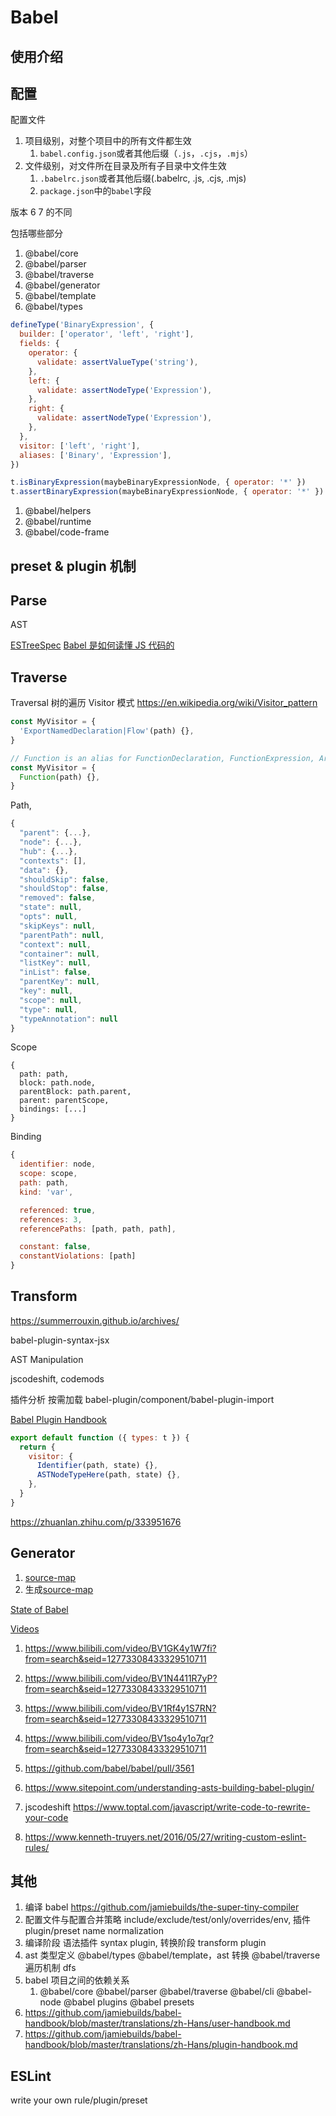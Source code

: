 # Babel

## 使用介绍

## 配置

配置文件

1. 项目级别，对整个项目中的所有文件都生效
   1. `babel.config.json`或者其他后缀（`.js`，`.cjs`，`.mjs`）
1. 文件级别，对文件所在目录及所有子目录中文件生效
   1. `.babelrc.json`或者其他后缀(.babelrc, .js, .cjs, .mjs)
   1. `package.json`中的`babel`字段

版本 6 7 的不同

包括哪些部分

1. @babel/core
1. @babel/parser
1. @babel/traverse
1. @babel/generator
1. @babel/template
1. @babel/types

```js
defineType('BinaryExpression', {
  builder: ['operator', 'left', 'right'],
  fields: {
    operator: {
      validate: assertValueType('string'),
    },
    left: {
      validate: assertNodeType('Expression'),
    },
    right: {
      validate: assertNodeType('Expression'),
    },
  },
  visitor: ['left', 'right'],
  aliases: ['Binary', 'Expression'],
})

t.isBinaryExpression(maybeBinaryExpressionNode, { operator: '*' })
t.assertBinaryExpression(maybeBinaryExpressionNode, { operator: '*' })
```

1. @babel/helpers
1. @babel/runtime
1. @babel/code-frame

## preset & plugin 机制

## Parse

AST

[ESTreeSpec](https://github.com/estree/estree)
[Babel 是如何读懂 JS 代码的](https://zhuanlan.zhihu.com/p/27289600)

## Traverse

Traversal 树的遍历
Visitor 模式 https://en.wikipedia.org/wiki/Visitor_pattern

```js
const MyVisitor = {
  'ExportNamedDeclaration|Flow'(path) {},
}

// Function is an alias for FunctionDeclaration, FunctionExpression, ArrowFunctionExpression, ObjectMethod and ClassMethod.
const MyVisitor = {
  Function(path) {},
}
```

Path,

```js
{
  "parent": {...},
  "node": {...},
  "hub": {...},
  "contexts": [],
  "data": {},
  "shouldSkip": false,
  "shouldStop": false,
  "removed": false,
  "state": null,
  "opts": null,
  "skipKeys": null,
  "parentPath": null,
  "context": null,
  "container": null,
  "listKey": null,
  "inList": false,
  "parentKey": null,
  "key": null,
  "scope": null,
  "type": null,
  "typeAnnotation": null
}
```

Scope

```
{
  path: path,
  block: path.node,
  parentBlock: path.parent,
  parent: parentScope,
  bindings: [...]
}
```

Binding

```js
{
  identifier: node,
  scope: scope,
  path: path,
  kind: 'var',

  referenced: true,
  references: 3,
  referencePaths: [path, path, path],

  constant: false,
  constantViolations: [path]
}
```

## Transform

https://summerrouxin.github.io/archives/

babel-plugin-syntax-jsx

AST Manipulation

jscodeshift, codemods

插件分析 按需加载 babel-plugin/component/babel-plugin-import

[Babel Plugin Handbook](https://github.com/jamiebuilds/babel-handbook/blob/master/translations/en/plugin-handbook.md#toc-manipulation)

```js
export default function ({ types: t }) {
  return {
    visitor: {
      Identifier(path, state) {},
      ASTNodeTypeHere(path, state) {},
    },
  }
}
```

https://zhuanlan.zhihu.com/p/333951676

## Generator

1. [source-map](https://github.com/mozilla/source-map)
1. 生成[source-map](https://zhuanlan.zhihu.com/p/308516099)

[State of Babel](https://babeljs.io/blog/2016/12/07/the-state-of-babel)

[Videos](https://www.babeljs.cn/videos)

1. https://www.bilibili.com/video/BV1GK4y1W7fi?from=search&seid=12773308433329510711
1. https://www.bilibili.com/video/BV1N4411R7yP?from=search&seid=12773308433329510711
1. https://www.bilibili.com/video/BV1Rf4y1S7RN?from=search&seid=12773308433329510711
1. https://www.bilibili.com/video/BV1so4y1o7qr?from=search&seid=12773308433329510711

1. https://github.com/babel/babel/pull/3561
1. https://www.sitepoint.com/understanding-asts-building-babel-plugin/
1. jscodeshift https://www.toptal.com/javascript/write-code-to-rewrite-your-code
1. https://www.kenneth-truyers.net/2016/05/27/writing-custom-eslint-rules/

## 其他

1. 编译 babel https://github.com/jamiebuilds/the-super-tiny-compiler
1. 配置文件与配置合并策略 include/exclude/test/only/overrides/env, 插件 plugin/preset name normalization
1. 编译阶段 语法插件 syntax plugin, 转换阶段 transform plugin
1. ast 类型定义 @babel/types @babel/template，ast 转换 @babel/traverse 遍历机制 dfs
1. babel 项目之间的依赖关系
   1. @babel/core @babel/parser @babel/traverse @babel/cli @babel-node @babel plugins @babel presets
1. https://github.com/jamiebuilds/babel-handbook/blob/master/translations/zh-Hans/user-handbook.md
1. https://github.com/jamiebuilds/babel-handbook/blob/master/translations/zh-Hans/plugin-handbook.md

## ESLint

write your own rule/plugin/preset
